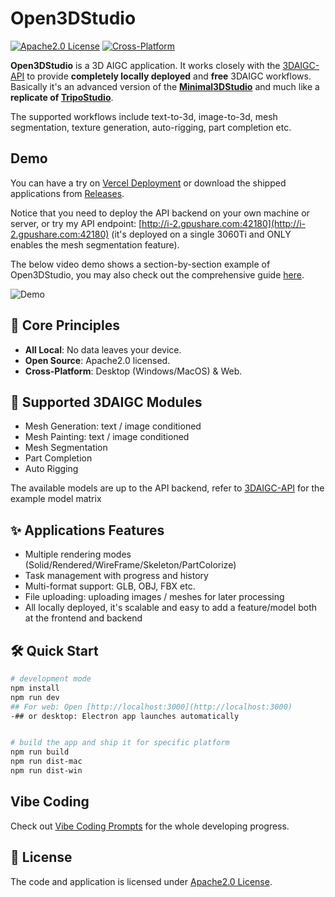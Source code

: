 # Open3DStudio

[![Apache2.0 License](https://img.shields.io/badge/license-Apache2.0-green.svg)](LICENSE)
[![Cross-Platform](https://img.shields.io/badge/platform-MacOS%20%7C%20Windows%20%7C%20Web-blue)](#)

**Open3DStudio** is a 3D AIGC application. It works closely with the [3DAIGC-API](https://github.com/FishWoWater/3DAIGC-API) to provide **completely locally deployed** and **free** 3DAIGC workflows. Basically it's an advanced version of the  **[Minimal3DStudio](https://github.com/FishWoWater/Minimal3DStudio)** and much like a **replicate of [TripoStudio](https://studio.tripo3d.ai/home?lng=en)**.

The supported workflows include text-to-3d, image-to-3d, mesh segmentation, texture generation, auto-rigging, part completion etc.

## Demo 
You can have a try on [Vercel Deployment](https://open3dstudio-n5hap1p9y-fishwowaters-projects.vercel.app) or download the shipped applications from [Releases](https://github.com/FishWoWater/Open3DStudio/releases).

 Notice that you need to deploy the API backend on your own machine or server, or try my API endpoint: [http://i-2.gpushare.com:42180](http://i-2.gpushare.com:42180) (it's deployed on a single 3060Ti and ONLY enables the mesh segmentation feature).

 The below video demo shows a section-by-section example of Open3DStudio, you may also check out the comprehensive guide [here](https://www.youtube.com/watch?v=y8ydZeZnPjM).

![Demo](assets/demo.gif)

## 🚀 Core Principles
- **All Local**: No data leaves your device. 
- **Open Source**: Apache2.0 licensed.
- **Cross-Platform**: Desktop (Windows/MacOS) & Web.


## 🧩 Supported 3DAIGC Modules
* Mesh Generation: text / image conditioned
* Mesh Painting: text / image conditioned 
* Mesh Segmentation
* Part Completion
* Auto Rigging

The available models are up to the API backend, refer to [3DAIGC-API](https://github.com/FishWoWater/3DAIGC-API) for the example model matrix

## ✨ Applications Features
- Multiple rendering modes (Solid/Rendered/WireFrame/Skeleton/PartColorize)
- Task management with progress and history
- Multi-format support: GLB, OBJ, FBX etc.
- File uploading: uploading images / meshes for later processing
- All locally deployed, it's scalable and easy to add a feature/model both at the frontend and backend


## 🛠️ Quick Start
```bash
# development mode 
npm install
npm run dev
## For web: Open [http://localhost:3000](http://localhost:3000)
-## or desktop: Electron app launches automatically


# build the app and ship it for specific platform 
npm run build 
npm run dist-mac
npm run dist-win
```

## Vibe Coding 
Check out [Vibe Coding Prompts](./docs/vibe_coding/) for the whole developing progress.


## 📄 License
The code and application is licensed under [Apache2.0 License](LICENSE).

